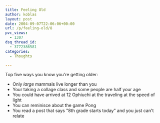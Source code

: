 ```yaml
---
title: Feeling Old
author: koblas
layout: post
date: 2004-09-07T22:06:06+00:00
url: /p/feeling-old/8
pvc_views:
  - 1307
dsq_thread_id:
  - 3772386581
categories:
  - Thoughts

---
```

Top five ways you know you're getting older:

* Only _large_ mammals live longer than you
* Your taking a collage class and some people are half your age
* You could have arrived at 12 Ophiuchi at the traveling at the speed of light
* You can reminisce about the game Pong
* You read a post that says "8th grade starts today" and you just can't relate
